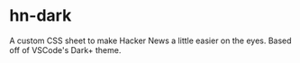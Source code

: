 # hn-dark
A custom CSS sheet to make Hacker News a little easier on the eyes. Based off of VSCode's Dark+ theme.
